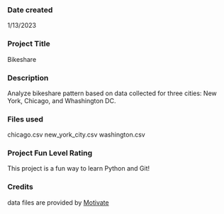 ### Date created
1/13/2023

### Project Title
Bikeshare

### Description
Analyze bikeshare pattern based on data collected for three cities: New York, Chicago, and Whashington DC.

### Files used
chicago.csv
new_york_city.csv
washington.csv

### Project Fun Level Rating
This project is a fun way to learn Python and Git!

### Credits
data files are provided by [Motivate](https://www.motivateco.com/)

